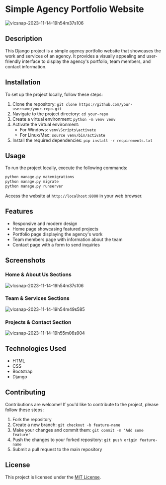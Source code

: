 # Simple Agency Portfolio Website
![vlcsnap-2023-11-14-19h54m37s106](https://github.com/amraouimohamedtaher/simple-agency/assets/83549709/a44d90e6-19ee-44dd-97db-7516b09c3d22)

## Description
This Django project is a simple agency portfolio website that showcases the work and services of an agency. It provides a visually appealing and user-friendly interface to display the 
agency's portfolio, team members, and contact information.

## Installation

To set up the project locally, follow these steps:

1. Clone the repository: `git clone https://github.com/your-username/your-repo.git`
2. Navigate to the project directory: `cd your-repo`
3. Create a virtual environment: `python -m venv venv`
4. Activate the virtual environment:
   - For Windows: `venv\Scripts\activate`
   - For Linux/Mac: `source venv/bin/activate`
5. Install the required dependencies: `pip install -r requirements.txt`

## Usage

To run the project locally, execute the following commands:

```bash
python manage.py makemigrations
python manage.py migrate
python manage.py runserver
```

Access the website at `http://localhost:8000` in your web browser.

## Features

- Responsive and modern design
- Home page showcasing featured projects
- Portfolio page displaying the agency's work
- Team members page with information about the team
- Contact page with a form to send inquiries

## Screenshots
### Home & About Us Sections
![vlcsnap-2023-11-14-19h54m37s106](https://github.com/amraouimohamedtaher/simple-agency/assets/83549709/c3b83bb3-0081-476b-a094-20d837bcc27a)

### Team & Services Sections
  ![vlcsnap-2023-11-14-19h54m49s585](https://github.com/amraouimohamedtaher/simple-agency/assets/83549709/be1ef9ce-f16a-4f52-a700-8edc46ece90a)

### Projects & Contact Section
   ![vlcsnap-2023-11-14-19h55m06s904](https://github.com/amraouimohamedtaher/simple-agency/assets/83549709/b0c59d34-c7b8-4212-9ef3-dc5432295eef)

## Technologies Used

- HTML
- CSS
- Bootstrap
- Django

## Contributing

Contributions are welcome! If you'd like to contribute to the project, please follow these steps:

1. Fork the repository
2. Create a new branch: `git checkout -b feature-name`
3. Make your changes and commit them: `git commit -m 'Add some feature'`
4. Push the changes to your forked repository: `git push origin feature-name`
5. Submit a pull request to the main repository

## License

This project is licensed under the [MIT License](LICENSE).

